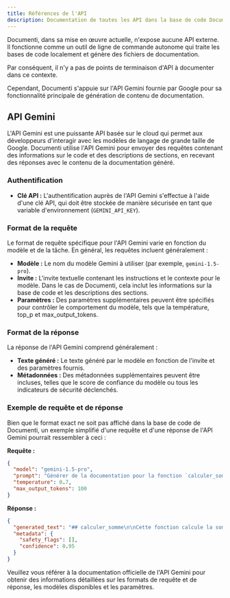 ```yaml
---
title: Références de l'API
description: Documentation de toutes les API dans la base de code Documenti.
---
```


Documenti, dans sa mise en œuvre actuelle, n'expose aucune API externe. Il fonctionne comme un outil de ligne de commande autonome qui traite les bases de code localement et génère des fichiers de documentation.

Par conséquent, il n'y a pas de points de terminaison d'API à documenter dans ce contexte.

Cependant, Documenti s'appuie sur l'API Gemini fournie par Google pour sa fonctionnalité principale de génération de contenu de documentation.

## API Gemini

L'API Gemini est une puissante API basée sur le cloud qui permet aux développeurs d'interagir avec les modèles de langage de grande taille de Google. Documenti utilise l'API Gemini pour envoyer des requêtes contenant des informations sur le code et des descriptions de sections, en recevant des réponses avec le contenu de la documentation généré.

### Authentification

- **Clé API :** L'authentification auprès de l'API Gemini s'effectue à l'aide d'une clé API, qui doit être stockée de manière sécurisée en tant que variable d'environnement (`GEMINI_API_KEY`).

### Format de la requête

Le format de requête spécifique pour l'API Gemini varie en fonction du modèle et de la tâche. En général, les requêtes incluent généralement :

- **Modèle :** Le nom du modèle Gemini à utiliser (par exemple, `gemini-1.5-pro`).
- **Invite :** L'invite textuelle contenant les instructions et le contexte pour le modèle. Dans le cas de Documenti, cela inclut les informations sur la base de code et les descriptions des sections.
- **Paramètres :** Des paramètres supplémentaires peuvent être spécifiés pour contrôler le comportement du modèle, tels que la température, top_p et max_output_tokens.

### Format de la réponse

La réponse de l'API Gemini comprend généralement :

- **Texte généré :** Le texte généré par le modèle en fonction de l'invite et des paramètres fournis.
- **Métadonnées :** Des métadonnées supplémentaires peuvent être incluses, telles que le score de confiance du modèle ou tous les indicateurs de sécurité déclenchés.

### Exemple de requête et de réponse

Bien que le format exact ne soit pas affiché dans la base de code de Documenti, un exemple simplifié d'une requête et d'une réponse de l'API Gemini pourrait ressembler à ceci :

**Requête :**

```json
{
  "model": "gemini-1.5-pro",
  "prompt": "Générer de la documentation pour la fonction `calculer_somme` :\n\n```python\ndef calculer_somme(a, b) :\n  \"\"\"Calcule la somme de deux nombres.\"\"\"\n  return a + b\n```",
  "temperature": 0.7,
  "max_output_tokens": 100
}
```

**Réponse :**

```json
{
  "generated_text": "## calculer_somme\n\nCette fonction calcule la somme de deux nombres.\n\n**Paramètres :**\n\n- `a` : Le premier nombre.\n- `b` : Le deuxième nombre.\n\n**Retourne :**\n\nLa somme de `a` et `b`.",
  "metadata": {
    "safety_flags": [],
    "confidence": 0.95
  }
}
```

Veuillez vous référer à la documentation officielle de l'API Gemini pour obtenir des informations détaillées sur les formats de requête et de réponse, les modèles disponibles et les paramètres.




